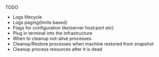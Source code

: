 TODO

- Logs lifecycle
- Logs paging(limits based)
- Flags for configuration like(server host:port etc)
- Plug in terminal into the infrastructure
- When to cleanup not-alive processes
- Cleanup/Restore processes when machine restored from snapshot
- Cleanup process resources after it is dead
